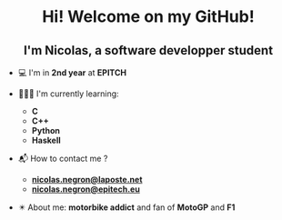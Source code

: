 <h1 align=center>Hi! Welcome on my GitHub!</h1>

<h2 align=center> I'm Nicolas, a software developper student</h2>

- 💻 I'm in **2nd year** at **EPITCH**

- 👨🏻‍💻 I'm currently learning:
    - **C**
    - **C++**
    - **Python**
    - **Haskell**

- 📬 How to contact me ?
    - **nicolas.negron@laposte.net**
    - **nicolas.negron@epitech.eu**

- ✴️ About me: **motorbike addict** and fan of **MotoGP** and **F1**